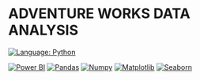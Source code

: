# ADVENTURE WORKS DATA ANALYSIS

[![Language: Python](https://img.shields.io/badge/Language-Python_and_sql-blue)](https://www.python.org/)



[![Power BI](https://img.shields.io/badge/Power_BI-F2C811?style=for-the-badge&logo=powerbi&logoColor=white)](https://powerbi.microsoft.com/)
[![Pandas](https://img.shields.io/badge/Pandas-F2C811?style=for-the-badge&logo=Pandas&logoColor=black)](https://Pandas.microsoft.com/)
[![Numpy](https://img.shields.io/badge/Numpy-F2C811?style=for-the-badge&logo=Numpy&logoColor=black)](https://Numpy.microsoft.com/)
[![Matplotlib](https://img.shields.io/badge/Matplotlib-F2C811?style=for-the-badge&logo=Matplotlib&logoColor=black)](https://Matplotlib.microsoft.com/)
[![Seaborn](https://img.shields.io/badge/Seaborn-F2C811?style=for-the-badge&logo=Seaborn&logoColor=black)](https://Seaborn.microsoft.com/)







